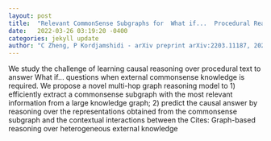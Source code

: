 ```yaml
---
layout: post
title:  "Relevant CommonSense Subgraphs for  What if...  Procedural Reasoning"
date:   2022-03-26 03:19:20 -0400
categories: jekyll update
author: "C Zheng, P Kordjamshidi - arXiv preprint arXiv:2203.11187, 2022"
---
```

We study the challenge of learning causal reasoning over procedural text to answer What if...  questions when external commonsense knowledge is required. We propose a novel multi-hop graph reasoning model to 1) efficiently extract a commonsense subgraph with the most relevant information from a large knowledge graph; 2) predict the causal answer by reasoning over the representations obtained from the commonsense subgraph and the contextual interactions between the Cites: Graph-based reasoning over heterogeneous external knowledge